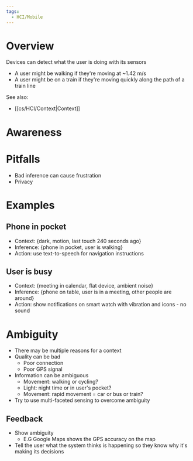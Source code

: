 ```yaml
---
tags:
  - HCI/Mobile
---
```

# Overview
Devices can detect what the user is doing with its sensors

- A user might be walking if they're moving at ~1.42 m/s
- A user might be on a train if they're moving quickly along the path of a train line

See also: 
- [[cs/HCI/Context|Context]]

# Awareness


# Pitfalls
- Bad inference can cause frustration
- Privacy

# Examples
## Phone in pocket
- Context: {dark, motion, last touch 240 seconds ago}
- Inference: {phone in pocket, user is walking}
- Action: use text-to-speech for navigation instructions

## User is busy
- Context: {meeting in calendar, flat device, ambient noise}
- Inference: {phone on table, user is in a meeting, other people are around}
- Action: show notifications on smart watch with vibration and icons - no sound

# Ambiguity
- There may be multiple reasons for a context
- Quality can be bad
	- Poor connection
	- Poor GPS signal
- Information can be ambiguous
	- Movement: walking or cycling?
	- Light: night time or in user's pocket?
	- Movement: rapid movement = car or bus or train?
- Try to use multi-faceted sensing to overcome ambiguity

## Feedback
- Show ambiguity
	- E.G Google Maps shows the GPS accuracy on the map
- Tell the user what the system thinks is happening so they know why it's making its decisions